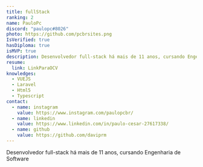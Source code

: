 ```yaml
---
title: fullStack
ranking: 2
name: PauloPc
discord: "paulopc#8026"
photo: https://github.com/pcbrsites.png
IsVerified: true
hasDiploma: true
isMVP: true
description: Desenvolvedor full-stack há mais de 11 anos, cursando Engenharia de Software
resume:
  link: LinkParaOCV
knowledges:
  - VUEJS
  - Laravel
  - Html5
  - Typescript
contact:
  - name: instagram
    value: https://www.instagram.com/paulopcbr/
  - name: linkedin
    value: https://www.linkedin.com/in/paulo-cesar-27617338/
  - name: github
    value: https://github.com/daviprm
---
```


Desenvolvedor full-stack há mais de 11 anos, cursando Engenharia de Software
